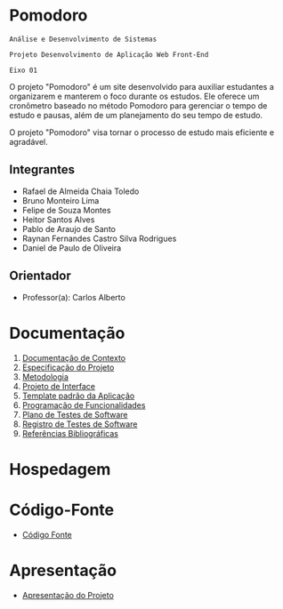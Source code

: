 # Pomodoro

`Análise e Desenvolvimento de Sistemas`

`Projeto Desenvolvimento de Aplicação Web Front-End`

`Eixo 01`

O projeto "Pomodoro" é um site desenvolvido para auxiliar estudantes a organizarem e manterem o foco durante os estudos. Ele oferece um cronômetro baseado no método Pomodoro para gerenciar o tempo de estudo e pausas, além de um planejamento do seu tempo de estudo.

O projeto "Pomodoro" visa tornar o processo de estudo mais eficiente e agradável.

## Integrantes

* Rafael de Almeida Chaia Toledo
* Bruno Monteiro Lima
* Felipe de Souza Montes
* Heitor Santos Alves
* Pablo de Araujo de Santo
* Raynan Fernandes Castro Silva Rodrigues 
* Daniel de Paulo de Oliveira

## Orientador

* Professor(a): Carlos Alberto

# Documentação

<ol>
<li><a href="https://github.com/ICEI-PUC-Minas-PMV-ADS/pmv-ads-2024-1-e1-proj-web-t7-projeto-pomodoro/blob/main/documentos/01-Documenta%C3%A7%C3%A3o%20de%20Contexto.md"> Documentação de Contexto</a></li>
<li><a href="https://github.com/ICEI-PUC-Minas-PMV-ADS/pmv-ads-2024-1-e1-proj-web-t7-projeto-pomodoro/blob/main/documentos/02-Especifica%C3%A7%C3%A3o%20do%20Projeto.md"> Especificação do Projeto</a></li>
<li><a href="https://github.com/ICEI-PUC-Minas-PMV-ADS/pmv-ads-2024-1-e1-proj-web-t7-projeto-pomodoro/blob/main/documentos/03-Metodologia.md"> Metodologia</a></li>
<li><a href="https://github.com/ICEI-PUC-Minas-PMV-ADS/pmv-ads-2024-1-e1-proj-web-t7-projeto-pomodoro/blob/main/documentos/04-Projeto%20de%20Interface.md"> Projeto de Interface</a></li>
<li><a href="documentos/05-Template padrão da Aplicação.md"> Template padrão da Aplicação</a></li>
<li><a href="documentos/06-Programação de Funcionalidades.md"> Programação de Funcionalidades</a></li>
<li><a href="documentos/07-Plano de Testes de Software.md"> Plano de Testes de Software</a></li>
<li><a href="documentos/08-Registro de Testes de Software.md"> Registro de Testes de Software</a></li>
<li><a href="documentos/09-Referências.md"> Referências Bibliográficas</a></li>
</ol>

# Hospedagem



# Código-Fonte

* <a href="codigo-fonte/README.md">Código Fonte</a>

# Apresentação

* <a href="apresentacao/README.md">Apresentação do Projeto</a>
